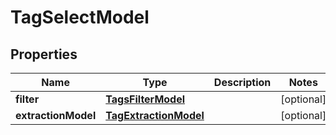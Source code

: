 
# TagSelectModel

## Properties
| Name | Type | Description | Notes |
| ------------ | ------------- | ------------- | ------------- |
| **filter** | [**TagsFilterModel**](TagsFilterModel.md) |  |  [optional] |
| **extractionModel** | [**TagExtractionModel**](TagExtractionModel.md) |  |  [optional] |



